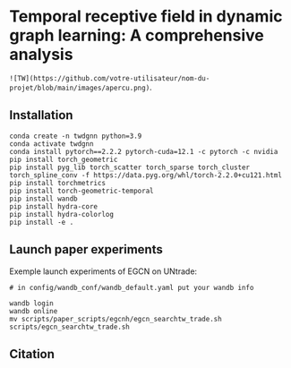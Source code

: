 # Temporal receptive field in dynamic graph learning: A comprehensive analysis
`![TW](https://github.com/votre-utilisateur/nom-du-projet/blob/main/images/apercu.png)`.

## Installation 
```
conda create -n twdgnn python=3.9
conda activate twdgnn
conda install pytorch==2.2.2 pytorch-cuda=12.1 -c pytorch -c nvidia
pip install torch_geometric
pip install pyg_lib torch_scatter torch_sparse torch_cluster torch_spline_conv -f https://data.pyg.org/whl/torch-2.2.0+cu121.html
pip install torchmetrics
pip install torch-geometric-temporal
pip install wandb
pip install hydra-core
pip install hydra-colorlog
pip install -e .
```

## Launch paper experiments 
Exemple launch experiments of EGCN on UNtrade: 
```
# in config/wandb_conf/wandb_default.yaml put your wandb info

wandb login
wandb online
mv scripts/paper_scripts/egcnh/egcn_searchtw_trade.sh scripts/egcn_searchtw_trade.sh
```


## Citation